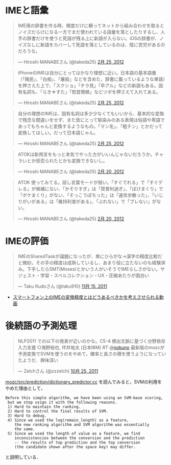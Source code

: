 
# IMEと語彙
<blockquote class="twitter-tweet" lang="ja"><p>IME用の辞書を作る時、頻度だけに頼ってネットから組み合わせを取るとノイズだらけになる一方でまだ使われている語彙を落としたりするし、人手の辞書だけを使うと死語が残る上に新語が入らない。iOSの辞書が、ノイズなしに新語をカバーして死語を落としているのは、陰に苦労があるのだろうな。</p>&mdash; Hiroshi MANABEさん (@takeda25) <a href="https://twitter.com/takeda25/status/173389573190201344" data-datetime="2012-02-25T12:51:10+00:00">2月 25, 2012</a></blockquote>
<script src="//platform.twitter.com/widgets.js" charset="utf-8"></script>

<blockquote class="twitter-tweet" lang="ja"><p>iPhoneのIMEは自分にとってはかなり理想に近い。日本語の基本語彙（「賎民」、「白痴」、「屠殺」などを含めた、辞書に載っているような単語）を押さえた上で、「スクショ」「チラ見」「卒アル」などの新語もある。固有名詞も、「らき☆すた」「怒首領蜂」などツボを押さえて入れてある。</p>&mdash; Hiroshi MANABEさん (@takeda25) <a href="https://twitter.com/takeda25/status/173226243234344960" data-datetime="2012-02-25T02:02:09+00:00">2月 25, 2012</a></blockquote>
<script src="//platform.twitter.com/widgets.js" charset="utf-8"></script>


<blockquote class="twitter-tweet" lang="ja"><p>自分の理想のIMEは、固有名詞は多少少なくてもいいから、基本的な変換で残念な間違いをせず、また皆にとって馴染みのある表現は俗語や卑語であってもちゃんと変換するようなもの。「マン毛」、「粗チン」とかだって変換してほしい。だって日本語じゃん。</p>&mdash; Hiroshi MANABEさん (@takeda25) <a href="https://twitter.com/takeda25/status/173223620733173760" data-datetime="2012-02-25T01:51:44+00:00">2月 25, 2012</a></blockquote>
<script src="//platform.twitter.com/widgets.js" charset="utf-8"></script>


<blockquote class="twitter-tweet" lang="ja"><p>ATOKは新用言をもっと本気でやった方がいいんじゃないだろうか。チャラいとか拒否られたとかも変換できないし。</p>&mdash; Hiroshi MANABEさん (@takeda25) <a href="https://twitter.com/takeda25/status/171461130693255168" data-datetime="2012-02-20T05:08:13+00:00">2月 20, 2012</a></blockquote>
<script src="//platform.twitter.com/widgets.js" charset="utf-8"></script>


<blockquote class="twitter-tweet" lang="ja"><p>ATOK 使ってみてる。話し言葉モードが弱い。「すぐでれる」で「すぐデレる」が候補にない、「かそりすぎ」は「賀曽利過ぎ」、「ぼけまくり」で「ボケまくり」がない、「そっこうぽちった」は「速攻歩散った」、「いじりがいがある」は「維持利害がある」、「ぶれない」で「ブレない」がない。</p>&mdash; Hiroshi MANABEさん (@takeda25) <a href="https://twitter.com/takeda25/status/171455677036896256" data-datetime="2012-02-20T04:46:33+00:00">2月 20, 2012</a></blockquote>
<script src="//platform.twitter.com/widgets.js" charset="utf-8"></script>


# IMEの評価

<blockquote class="twitter-tweet" lang="ja"><p>IMEのSharedTaskが議題になったが、単にひらがな→漢字の精度比較だと微妙。その手の精度は成熟しているし、あまり役に立たないのも経験済み。下手したらSMT(Moses)とかいう人がいそうでIMEらしさがない。サジェスト・学習・スペルコレクション・UX・圧縮あたりが面白い</p>&mdash; Taku Kudoさん (@taku910) <a href="https://twitter.com/taku910/status/136444928707399680" data-datetime="2011-11-15T14:06:20+00:00">11月 15, 2011</a></blockquote>
<script src="//platform.twitter.com/widgets.js" charset="utf-8"></script>

- [スマートフォン上のIMEの変換精度とはどうあるべきかを考えさせられる動画](https://plus.google.com/107334123935896432800)

# 後続語の予測処理
<blockquote class="twitter-tweet" data-in-reply-to="128811290033520640" lang="ja"><p>NLP2011 での以下の発表が近いのかな。C5-4 頻出文脈に基づく分野依存入力支援 ○海野裕也, 坪井祐太 (日本IBM) RT @<a href="https://twitter.com/nokuno">nokuno</a> 最新版のmozcが予測変換でSVMを使うのをやめて，確率と長さの積を使うようになっていたようだ．興味深い</p>&mdash; Zelchさん (@zzzelch) <a href="https://twitter.com/zzzelch/status/128820152706924545" data-datetime="2011-10-25T13:08:12+00:00">10月 25, 2011</a></blockquote>
<script src="//platform.twitter.com/widgets.js" charset="utf-8"></script>

[mozc/src/prediction/dictionary_predictor.cc](http://code.google.com/p/mozc/source/browse/trunk/src/prediction/dictionary_predictor.cc) を読んでみると，SVMの利用をやめた理由として，

    Before this simple algorithm, we have been using an SVM-base scoring,
     but we stop usign it with the following reasons.
     1) Hard to maintain the ranking.
     2) Hard to control the final results of SVM.
     3) Hard to debug.
     4) Since we used the log(remain_length) as a feature,
        the new ranking algorithm and SVM algorithm was essentially
        the same.
     5) Since we used the length of value as a feature, we find
        inconsistencies between the conversion and the prediction
        -- the results of top prediction and the top conversion
        (the candidate shown after the space key) may differ.

と説明している．